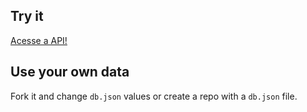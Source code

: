 ## Try it

[Acesse a API!](https://my-json-server.typicode.com/rihor/api-rocketshoes)

## Use your own data

Fork it and change `db.json` values or create a repo with a `db.json` file.
